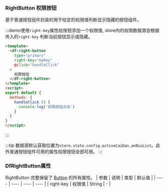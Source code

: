 
### RightButton 权限按钮

基于普通按钮组件封装的用于给定的权限值判断显示隐藏的按钮组件。

:::demo使用`right-key`属性给按钮添加一个权限值, store内的权限数据源会根据传入的`right-key` 判断当前按钮显示或隐藏。
```html
<template>
  <df-right-button
    type="primary"
    right-key="myKey"
    @click="handleClick"
  >
    权限按钮
  </df-right-button>
</template>
<script>
export default {
  methods: {
    handleClick () {
      console.log('权限按钮点击')
    }
  }
}
</script>
```
:::


:::tip
数据源默认获取位置为`store.state.config.activeCaiDan.anNiuList`。此外普通按钮组件可用的属性权限按钮全部可用。
:::

### DfRightButton属性
RightButton 完整保留了 [Button](#/component/button) 的所有属性。
| 参数 | 说明 | 类型 | 默认值 |
| ---- | ---- | ---- | ---- |
| right-key | 权限值 | String | - |  